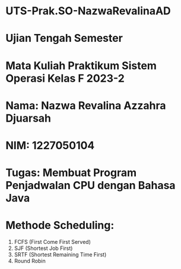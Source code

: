 # UTS-Prak.SO-NazwaRevalinaAD
# Ujian Tengah Semester
# Mata Kuliah Praktikum Sistem Operasi Kelas F 2023-2

# Nama: Nazwa Revalina Azzahra Djuarsah
# NIM: 1227050104
# Tugas: Membuat Program Penjadwalan CPU dengan Bahasa Java
# Methode Scheduling:
1. FCFS (First Come First Served)
2. SJF (Shortest Job First)
3. SRTF (Shortest Remaining Time First)
4. Round Robin
